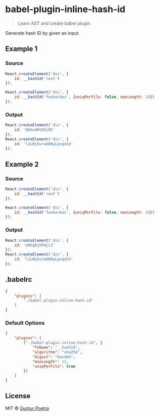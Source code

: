 # babel-plugin-inline-hash-id

> Learn AST and create babel plugin.

Generate hash ID by given an input.


## Example 1

### Source

```js
React.createElement('div', {
	id: __hashId('root')
});

React.createElement('div', {
	id: __hashId('foobarbaz', {uniqPerFile: false, maxLength: 20})
});
```

### Output

```js
React.createElement('div', {
	id: 'BkbudHtGGjOI'
});
React.createElement('div', {
	id: 'liLWjkurwUbNyLpxqdzd'
});
```

## Example 2

### Source

```js
React.createElement('div', {
	id: __hashId('root')
});

React.createElement('div', {
	id: __hashId('foobarbaz', {uniqPerFile: false, maxLength: 20})
});
```

### Output

```js
React.createElement('div', {
	id: 'eWVgAjHFWjcZ'
});
React.createElement('div', {
	id: 'liLWjkurwUbNyLpxqdzd'
});
```


## .babelrc

```json
{
    "plugins": [
        "./babel-plugin-inline-hash-id"
    ]
}
```

### Default Options

```json
{
    "plugins": [
        ["./babel-plugin-inline-hash-id", {
            "fnName": "__hashId",
            "algorithm": "sha256",
            "digest": "base64",
            "maxLength": 12,
            "uniqPerFile": true
		}]
    ]
}
```


## License

MIT © [Guntur Poetra](https://github.com/iguntur)
